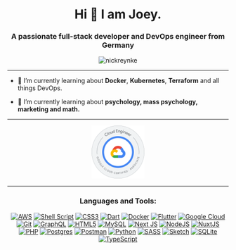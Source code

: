 <h1 align="center">Hi 👋 I am Joey.</h1>
<h3 align="center">A passionate full-stack developer and DevOps engineer from Germany</h3>

<p align="center"> <img src="https://komarev.com/ghpvc/?username=nickreynke&label=Profile%20views&color=0e75b6&style=flat" alt="nickreynke" /> </p>

<hr>

- 🐳 I’m currently learning about **Docker**, **Kubernetes**, **Terraform** and all things DevOps.

- 🌱 I’m currently learning about **psychology, mass psychology, marketing and math.**

<hr>

<p align="center"> 
    <img src="gcp-associate.png" width="120">
</p>

<hr>

<h3 align="center">Languages and Tools:</h3>

<p align="center">
    <a href="https://aws.amazon.com" target="_blank"><img alt="AWS" src="https://img.shields.io/badge/AWS%20-%23FF9900.svg?&style=for-the-badge&logo=amazon-aws&logoColor=white"/></a>
    <a href="https://www.gnu.org/software/bash/" target="_blank"><img alt="Shell Script" src="https://img.shields.io/badge/shell_script%20-%23121011.svg?&style=for-the-badge&logo=gnu-bash&logoColor=white"/></a>
    <a href="https://www.w3schools.com/css/" target="_blank"><img alt="CSS3" src="https://img.shields.io/badge/css3%20-%231572B6.svg?&style=for-the-badge&logo=css3&logoColor=white"/></a>
    <a href="https://dart.dev" target="_blank"><img alt="Dart" src="https://img.shields.io/badge/dart-%230175C2.svg?&style=for-the-badge&logo=dart&logoColor=white"/></a>
    <a href="https://www.docker.com/" target="_blank"><img alt="Docker" src="https://img.shields.io/badge/docker%20-%230db7ed.svg?&style=for-the-badge&logo=docker&logoColor=white"/></a>
    <a href="https://flutter.dev" target="_blank"><img alt="Flutter" src="https://img.shields.io/badge/Flutter%20-%2302569B.svg?&style=for-the-badge&logo=Flutter&logoColor=white" /></a>
    <a href="https://cloud.google.com" target="_blank"><img alt="Google Cloud" src="https://img.shields.io/badge/Google%20Cloud%20-%234285F4.svg?&style=for-the-badge&logo=google-cloud&logoColor=white"/></a>
    <a href="https://git-scm.com/" target="_blank"><img alt="Git" src="https://img.shields.io/badge/git%20-%23F05033.svg?&style=for-the-badge&logo=git&logoColor=white"/></a>
    <a href="https://graphql.org" target="_blank"><img alt="GraphQL" src="https://img.shields.io/badge/-GraphQL-E10098?style=for-the-badge&logo=graphql"/></a>
    <a href="https://www.w3.org/html/" target="_blank"><img alt="HTML5" src="https://img.shields.io/badge/html5%20-%23E34F26.svg?&style=for-the-badge&logo=html5&logoColor=white"/></a>
    <a href="https://www.mysql.com/" target="_blank"><img alt="MySQL" src="https://img.shields.io/badge/mysql-%2300f.svg?&style=for-the-badge&logo=mysql&logoColor=white"/></a>
    <a href="https://nextjs.org/" target="_blank"><img alt="Next JS" src="https://img.shields.io/badge/next%20js%20-%23000000.svg?&style=for-the-badge&logo=next.js&logoColor=white"/></a>
    <a href="https://nodejs.org" target="_blank"><img alt="NodeJS" src="https://img.shields.io/badge/node.js%20-%2343853D.svg?&style=for-the-badge&logo=node.js&logoColor=white"/></a>
    <a href="https://nuxtjs.org/" target="_blank"><img alt="NuxtJS" src="https://img.shields.io/badge/NuxtJS%20-black.svg?&style=for-the-badge&logo=NuxtJS&logoColor=white"/></a>
    <a href="https://www.php.net" target="_blank"><img alt="PHP" src="https://img.shields.io/badge/php-%23777BB4.svg?&style=for-the-badge&logo=php&logoColor=white"/></a>
    <a href="https://www.postgresql.org" target="_blank"><img alt="Postgres" src ="https://img.shields.io/badge/postgres-%23316192.svg?&style=for-the-badge&logo=postgresql&logoColor=white"/></a>
    <a href="https://postman.com" target="_blank"><img alt="Postman" src="https://img.shields.io/badge/Postman-FF6C37?style=for-the-badge&logo=postman&logoColor=red" /></a>
    <a href="https://www.python.org" target="_blank"><img alt="Python" src="https://img.shields.io/badge/python%20-%2314354C.svg?&style=for-the-badge&logo=python&logoColor=white"/></a>
    <a href="https://sass-lang.com" target="_blank"><img alt="SASS" src="https://img.shields.io/badge/SASS%20-hotpink.svg?&style=for-the-badge&logo=SASS&logoColor=white"/></a>
    <a href="https://www.sketch.com/" target="_blank"><img alt="Sketch" src="https://img.shields.io/badge/sketch%20-%23fa6400.svg?&style=for-the-badge&logo=sketch&logoColor=white"/></a>
    <a href="https://www.sqlite.org/" target="_blank"><img alt="SQLite" src ="https://img.shields.io/badge/sqlite-%2307405e.svg?&style=for-the-badge&logo=sqlite&logoColor=white"/></a>
    <a href="https://www.typescriptlang.org/" target="_blank"><img alt="TypeScript" src="https://img.shields.io/badge/typescript%20-%23007ACC.svg?&style=for-the-badge&logo=typescript&logoColor=white"/></a>
</p>

